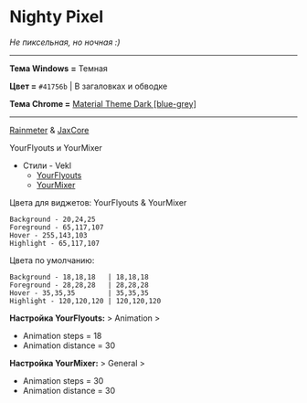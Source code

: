 # Nighty Pixel
*Не пиксельная, но ночная :)*
* * *
**Тема Windows** **=** Темная

**Цвет =** `#41756b` | В загаловках и обводке

**Тема Chrome =** [Material Theme Dark [blue-grey]](https://chrome.google.com/webstore/detail/material-theme-dark-blue/paoafodbgcjnmijjepmpgnlhnogaahme)
* * *
[Rainmeter](https://www.rainmeter.net/) & [JaxCore](https://jaxcore.app/)

YourFlyouts и YourMixer

* Стили - Vekl
	+ [YourFlyouts](https://ko-fi.com/s/749a882821)
	+ [YourMixer](https://ko-fi.com/s/f06be1d398)

Цвета для виджетов: YourFlyouts & YourMixer
```
Background - 20,24,25
Foreground - 65,117,107
Hover - 255,143,103
Highlight - 65,117,107
```
Цвета по умолчанию:
```
Background - 18,18,18   | 18,18,18
Foreground - 28,28,28   | 28,28,28
Hover - 35,35,35        | 35,35,35
Highlight - 120,120,120 | 120,120,120
```
**Настройка YourFlyouts:** > Animation >
* Animation steps = 18
* Animation distance = 30

**Настройка YourMixer:** > General >
* Animation steps = 30
* Animation distance = 30